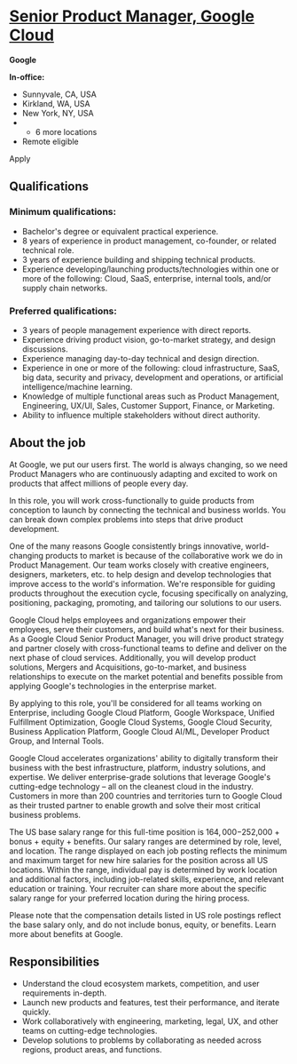 # [Senior Product Manager, Google Cloud](https://careers.google.com/jobs/results/109591312480510662-senior-product-manager-google-cloud/?distance=50&has_remote=false&hl=pt_BR&jlo=pt_BR&q=Product%20Manager)

**Google**

**In-office:**
- Sunnyvale, CA, USA
- Kirkland, WA, USA
- New York, NY, USA
- + 6 more locations
- Remote eligible

Apply

## Qualifications

### Minimum qualifications:
- Bachelor's degree or equivalent practical experience.
- 8 years of experience in product management, co-founder, or related technical role.
- 3 years of experience building and shipping technical products.
- Experience developing/launching products/technologies within one or more of the following: Cloud, SaaS, enterprise, internal tools, and/or supply chain networks.

### Preferred qualifications:
- 3 years of people management experience with direct reports.
- Experience driving product vision, go-to-market strategy, and design discussions.
- Experience managing day-to-day technical and design direction.
- Experience in one or more of the following: cloud infrastructure, SaaS, big data, security and privacy, development and operations, or artificial intelligence/machine learning.
- Knowledge of multiple functional areas such as Product Management, Engineering, UX/UI, Sales, Customer Support, Finance, or Marketing.
- Ability to influence multiple stakeholders without direct authority.

## About the job

At Google, we put our users first. The world is always changing, so we need Product Managers who are continuously adapting and excited to work on products that affect millions of people every day.

In this role, you will work cross-functionally to guide products from conception to launch by connecting the technical and business worlds. You can break down complex problems into steps that drive product development.

One of the many reasons Google consistently brings innovative, world-changing products to market is because of the collaborative work we do in Product Management. Our team works closely with creative engineers, designers, marketers, etc. to help design and develop technologies that improve access to the world's information. We're responsible for guiding products throughout the execution cycle, focusing specifically on analyzing, positioning, packaging, promoting, and tailoring our solutions to our users.

Google Cloud helps employees and organizations empower their employees, serve their customers, and build what's next for their business. As a Google Cloud Senior Product Manager, you will drive product strategy and partner closely with cross-functional teams to define and deliver on the next phase of cloud services. Additionally, you will develop product solutions, Mergers and Acquisitions, go-to-market, and business relationships to execute on the market potential and benefits possible from applying Google's technologies in the enterprise market.

By applying to this role, you'll be considered for all teams working on Enterprise, including Google Cloud Platform, Google Workspace, Unified Fulfillment Optimization, Google Cloud Systems, Google Cloud Security, Business Application Platform, Google Cloud AI/ML, Developer Product Group, and Internal Tools.

Google Cloud accelerates organizations' ability to digitally transform their business with the best infrastructure, platform, industry solutions, and expertise. We deliver enterprise-grade solutions that leverage Google's cutting-edge technology – all on the cleanest cloud in the industry. Customers in more than 200 countries and territories turn to Google Cloud as their trusted partner to enable growth and solve their most critical business problems.

The US base salary range for this full-time position is $164,000-$252,000 + bonus + equity + benefits. Our salary ranges are determined by role, level, and location. The range displayed on each job posting reflects the minimum and maximum target for new hire salaries for the position across all US locations. Within the range, individual pay is determined by work location and additional factors, including job-related skills, experience, and relevant education or training. Your recruiter can share more about the specific salary range for your preferred location during the hiring process.

Please note that the compensation details listed in US role postings reflect the base salary only, and do not include bonus, equity, or benefits. Learn more about benefits at Google.

## Responsibilities
- Understand the cloud ecosystem markets, competition, and user requirements in-depth.
- Launch new products and features, test their performance, and iterate quickly.
- Work collaboratively with engineering, marketing, legal, UX, and other teams on cutting-edge technologies.
- Develop solutions to problems by collaborating as needed across regions, product areas, and functions.
